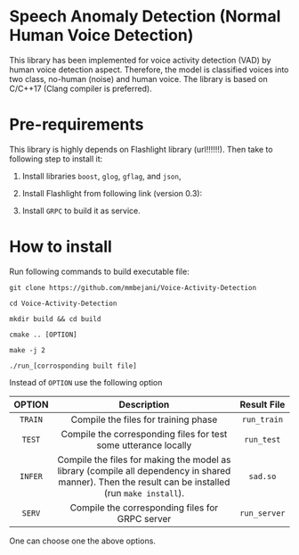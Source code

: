 # Speech Anomaly Detection (Normal Human Voice Detection)
This library has been implemented for voice activity detection (VAD) by human voice detection aspect. Therefore, the model is classified voices into two class, no-human (noise) and human voice. The library is based on C/C++17 (Clang compiler is preferred).


# Pre-requirements
This library is highly depends on Flashlight library (url!!!!!!). Then take to following step to install it:
 1) Install libraries `boost`, `glog`, `gflag`, and `json`, 
 2) Install Flashlight from following link (version 0.3):

 3) Install `GRPC` to build it as service.

# How to install
Run following commands to build executable file:
```
git clone https://github.com/mmbejani/Voice-Activity-Detection

cd Voice-Activity-Detection

mkdir build && cd build

cmake .. [OPTION]

make -j 2

./run_[corrosponding built file]
```

Instead of `OPTION` use the following option 


| OPTION | Description | Result File |
| :---:  | :---------: | :---------: |
| `TRAIN`| Compile the files for training phase | `run_train`
| `TEST` | Compile the corresponding files for test some utterance locally | `run_test`
| `INFER`| Compile the files for making the model as library (compile all dependency in shared manner). Then the result can be installed (run `make install`). | `sad.so`
| `SERV` | Compile the corresponding files for GRPC server | `run_server`

One can choose one the above options.